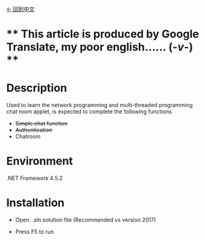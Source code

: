 [<- 回到中文](https://github.com/EldarYu/Chat)

# ** This article is produced by Google Translate, my poor english......   (-*v*-)  **

# Description
Used to learn the network programming and multi-threaded programming chat room applet, is expected to complete the following functions

 * ~~Simple chat function~~
 * ~~Authentication~~
 * Chatroom

# Environment

.NET Framework 4.5.2

# Installation

* Open. .sln solution file (Recommended vs version 2017)

* Press F5 to run